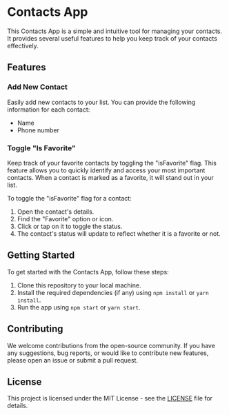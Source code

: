 # Contacts App

This Contacts App is a simple and intuitive tool for managing your contacts. It provides several useful features to help you keep track of your contacts effectively.

## Features

### Add New Contact

Easily add new contacts to your list. You can provide the following information for each contact:

- Name
- Phone number
  

### Toggle "Is Favorite"

Keep track of your favorite contacts by toggling the "isFavorite" flag. This feature allows you to quickly identify and access your most important contacts. When a contact is marked as a favorite, it will stand out in your list.

To toggle the "isFavorite" flag for a contact:

1. Open the contact's details.
2. Find the "Favorite" option or icon.
3. Click or tap on it to toggle the status.
4. The contact's status will update to reflect whether it is a favorite or not.

## Getting Started

To get started with the Contacts App, follow these steps:

1. Clone this repository to your local machine.
2. Install the required dependencies (if any) using `npm install` or `yarn install`.
3. Run the app using `npm start` or `yarn start`.

## Contributing

We welcome contributions from the open-source community. If you have any suggestions, bug reports, or would like to contribute new features, please open an issue or submit a pull request.

## License

This project is licensed under the MIT License - see the [LICENSE](LICENSE) file for details.
